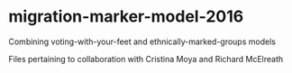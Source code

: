 # migration-marker-model-2016
Combining voting-with-your-feet and ethnically-marked-groups models


Files pertaining to collaboration with Cristina Moya and Richard McElreath
